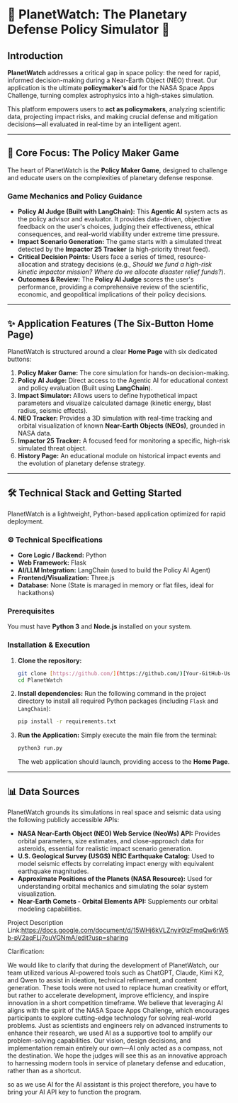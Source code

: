 # 🔭 PlanetWatch: The Planetary Defense Policy Simulator 🚨

## Introduction

**PlanetWatch** addresses a critical gap in space policy: the need for rapid, informed decision-making during a Near-Earth Object (NEO) threat. Our application is the ultimate **policymaker's aid** for the NASA Space Apps Challenge, turning complex astrophysics into a high-stakes simulation.

This platform empowers users to **act as policymakers**, analyzing scientific data, projecting impact risks, and making crucial defense and mitigation decisions—all evaluated in real-time by an intelligent agent.

---

## 🎯 Core Focus: The Policy Maker Game

The heart of PlanetWatch is the **Policy Maker Game**, designed to challenge and educate users on the complexities of planetary defense response.

### Game Mechanics and Policy Guidance

* **Policy AI Judge (Built with LangChain):** This **Agentic AI** system acts as the policy advisor and evaluator. It provides data-driven, objective feedback on the user's choices, judging their effectiveness, ethical consequences, and real-world viability under extreme time pressure.
* **Impact Scenario Generation:** The game starts with a simulated threat detected by the **Impactor 25 Tracker** (a high-priority threat feed).
* **Critical Decision Points:** Users face a series of timed, resource-allocation and strategy decisions (e.g., *Should we fund a high-risk kinetic impactor mission? Where do we allocate disaster relief funds?*).
* **Outcomes & Review:** The **Policy AI Judge** scores the user's performance, providing a comprehensive review of the scientific, economic, and geopolitical implications of their policy decisions.

---

## ✨ Application Features (The Six-Button Home Page)

PlanetWatch is structured around a clear **Home Page** with six dedicated buttons:

1.  **Policy Maker Game:** The core simulation for hands-on decision-making.
2.  **Policy AI Judge:** Direct access to the Agentic AI for educational context and policy evaluation (Built using **LangChain**).
3.  **Impact Simulator:** Allows users to define hypothetical impact parameters and visualize calculated damage (kinetic energy, blast radius, seismic effects).
4.  **NEO Tracker:** Provides a 3D simulation with real-time tracking and orbital visualization of known **Near-Earth Objects (NEOs)**, grounded in NASA data.
5.  **Impactor 25 Tracker:** A focused feed for monitoring a specific, high-risk simulated threat object.
6.  **History Page:** An educational module on historical impact events and the evolution of planetary defense strategy.

---

## 🛠️ Technical Stack and Getting Started

PlanetWatch is a lightweight, Python-based application optimized for rapid deployment.

### ⚙️ Technical Specifications
* **Core Logic / Backend:** Python
* **Web Framework:** Flask
* **AI/LLM Integration:** LangChain (used to build the Policy AI Agent)
* **Frontend/Visualization:** Three.js
* **Database:** None (State is managed in memory or flat files, ideal for hackathons)

### Prerequisites
You must have **Python 3** and **Node.js** installed on your system.

### Installation & Execution

1.  **Clone the repository:**
    ```bash
    git clone [https://github.com/](https://github.com/)[Your-GitHub-Username]/PlanetWatch.git
    cd PlanetWatch
    ```

2.  **Install dependencies:**
    Run the following command in the project directory to install all required Python packages (including `Flask` and `LangChain`):
    ```bash
    pip install -r requirements.txt
    ```

3.  **Run the Application:**
    Simply execute the main file from the terminal:
    ```bash
    python3 run.py
    ```
    The web application should launch, providing access to the **Home Page**.

---

## 📊 Data Sources

PlanetWatch grounds its simulations in real space and seismic data using the following publicly accessible APIs:

* **NASA Near-Earth Object (NEO) Web Service (NeoWs) API:** Provides orbital parameters, size estimates, and close-approach data for asteroids, essential for realistic impact scenario generation.
* **U.S. Geological Survey (USGS) NEIC Earthquake Catalog:** Used to model seismic effects by correlating impact energy with equivalent earthquake magnitudes.
* **Approximate Positions of the Planets (NASA Resource):** Used for understanding orbital mechanics and simulating the solar system visualization.
* **Near-Earth Comets - Orbital Elements API:** Supplements our orbital modeling capabilities.


Project Description Link:https://docs.google.com/document/d/15WHj6kVLZnyir0lzFmqQw6rW5b-pV2aqFLj7ouVGNmA/edit?usp=sharing

Clarification:

We would like to clarify that during the development of PlanetWatch, our team utilized various AI-powered tools such as ChatGPT, Claude, Kimi K2, and Qwen to assist in ideation, technical refinement, and content generation. These tools were not used to replace human creativity or effort, but rather to accelerate development, improve efficiency, and inspire innovation in a short competition timeframe.
We believe that leveraging AI aligns with the spirit of the NASA Space Apps Challenge, which encourages participants to explore cutting-edge technology for solving real-world problems. Just as scientists and engineers rely on advanced instruments to enhance their research, we used AI as a supportive tool to amplify our problem-solving capabilities.
Our vision, design decisions, and implementation remain entirely our own—AI only acted as a compass, not the destination. We hope the judges will see this as an innovative approach to harnessing modern tools in service of planetary defense and education, rather than as a shortcut.

so as we use AI for the AI assistant is this project therefore, you have to bring your AI API key to function the program.



